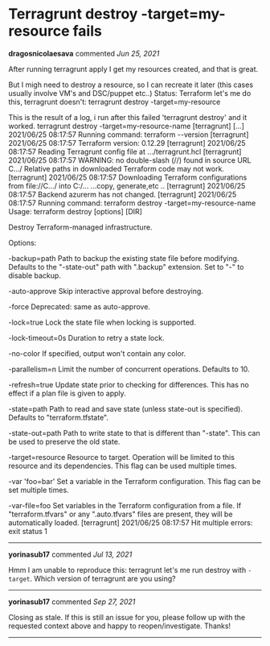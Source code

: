 # Terragrunt destroy -target=my-resource fails

**dragosnicolaesava** commented *Jun 25, 2021*

After running terragrunt apply I get my resources created, and that is great.

But I migh need to destroy a resource, so I can recreate it later (this cases usually involve VM's and DSC/puppet etc..)
Status: Terraform let's me do this, terragrunt doesn't: terragrunt destroy -target=my-resource

This is the result of a log, i run after this failed 'terragrunt destroy' and it worked.
 terragrunt destroy -target=my-resource-name
[terragrunt] [...] 2021/06/25 08:17:57 Running command: terraform --version
[terragrunt] 2021/06/25 08:17:57 Terraform version: 0.12.29
[terragrunt] 2021/06/25 08:17:57 Reading Terragrunt config file at .../terragrunt.hcl
[terragrunt] 2021/06/25 08:17:57 WARNING: no double-slash (//) found in source URL C.../ Relative paths in downloaded Terraform code may not work.
[terragrunt] 2021/06/25 08:17:57 Downloading Terraform configurations from file://C.../ into C:/...
...copy, generate,etc ..
[terragrunt] 2021/06/25 08:17:57 Backend azurerm has not changed.
[terragrunt] 2021/06/25 08:17:57 Running command: terraform destroy -target=my-resource-name
Usage: terraform destroy [options] [DIR]

  Destroy Terraform-managed infrastructure.

Options:

  -backup=path           Path to backup the existing state file before
                         modifying. Defaults to the "-state-out" path with
                         ".backup" extension. Set to "-" to disable backup.

  -auto-approve          Skip interactive approval before destroying.

  -force                 Deprecated: same as auto-approve.

  -lock=true             Lock the state file when locking is supported.

  -lock-timeout=0s       Duration to retry a state lock.

  -no-color              If specified, output won't contain any color.

  -parallelism=n         Limit the number of concurrent operations.
                         Defaults to 10.

  -refresh=true          Update state prior to checking for differences. This
                         has no effect if a plan file is given to apply.

  -state=path            Path to read and save state (unless state-out
                         is specified). Defaults to "terraform.tfstate".

  -state-out=path        Path to write state to that is different than
                         "-state". This can be used to preserve the old
                         state.

  -target=resource       Resource to target. Operation will be limited to this
                         resource and its dependencies. This flag can be used
                         multiple times.

  -var 'foo=bar'         Set a variable in the Terraform configuration. This
                         flag can be set multiple times.

  -var-file=foo          Set variables in the Terraform configuration from
                         a file. If "terraform.tfvars" or any ".auto.tfvars"
                         files are present, they will be automatically loaded.
[terragrunt] 2021/06/25 08:17:57 Hit multiple errors:
exit status 1
<br />
***


**yorinasub17** commented *Jul 13, 2021*

Hmm I am unable to reproduce this: terragrunt let's me run destroy with `-target`. Which version of terragrunt are you using?
***

**yorinasub17** commented *Sep 27, 2021*

Closing as stale. If this is still an issue for you, please follow up with the requested context above and happy to reopen/investigate. Thanks!
***

